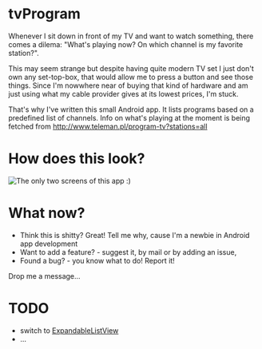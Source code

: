 tvProgram
=========

Whenever I sit down in front of my TV and want to watch something, there
comes a dilema: "What's playing now? On which channel is my favorite
station?". 

This may seem strange but despite having quite modern TV set I just
don't own any set-top-box, that would allow me to press a button and see
those things. Since I'm nowwhere near of buying that kind of hardware
and am just using what my cable provider gives at its lowest prices, I'm
stuck.

That's why I've written this small Android app. It lists programs based
on a predefined list of channels. Info on what's playing at the moment
is being fetched from http://www.teleman.pl/program-tv?stations=all


How does this look?
===================

![The only two screens of this app :)](zygm0nt.github.com/tvProgram/images/tvProgram-screen.png "Two screens")


What now?
=========
* Think this is shitty? Great! Tell me why, cause I'm a newbie in
  Android app development
* Want to add a feature? - suggest it, by mail or by adding an issue, 
* Found a bug? - you know what to do! Report it!

Drop me a message... 

TODO
====
* switch to [ExpandableListView](http://qtcstation.com/2011/03/working-with-the-expandablelistview-part-1/)
* ...

